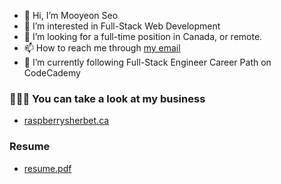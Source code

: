 - 👋 Hi, I’m Mooyeon Seo
- 👀 I’m interested in Full-Stack Web Development
- 💞️ I’m looking for a full-time position in Canada, or remote.
- 📫 How to reach me through [my email](mailto:mooyeon.seo@raspberrysherbet.ca)
- 🌱 I’m currently following Full-Stack Engineer Career Path on CodeCademy

### 👨🏻‍💻 You can take a look at my business
- [raspberrysherbet.ca](https://raspberrysherbet.ca/)

### Resume
- [resume.pdf](https://github.com/mooyeon-seo/mooyeon-seo/files/13243939/Resume.November.2023.pdf)
